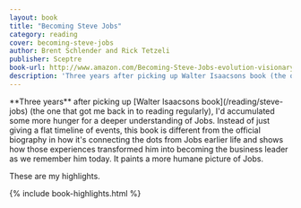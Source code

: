 ```yaml
---
layout: book
title: "Becoming Steve Jobs"
category: reading
cover: becoming-steve-jobs
author: Brent Schlender and Rick Tetzeli
publisher: Sceptre
book-url: http://www.amazon.com/Becoming-Steve-Jobs-evolution-visionary-ebook/dp/B00P6URK66/ref=tmm_kin_swatch_0?_encoding=UTF8&sr=&qid=
description: 'Three years after picking up Walter Isaacsons book (the one that got me back in to reading regularly), I’d accumulated some more hunger for a deeper understanding of Jobs. Instead of just giving a flat timeline of events, this book is different from the official biography in how it’s connecting the dots from Jobs earlier life and shows how those experiences transformed him into becoming the business leader as we remember him today. It paints a more humane picture of Jobs.'
---
```


<p class="intro" markdown="1">**Three years** after picking up [Walter Isaacsons book](/reading/steve-jobs) (the one that got me back in to reading regularly), I'd accumulated some more hunger for a deeper understanding of Jobs. Instead of just giving a flat timeline of events, this book is different from the official biography in how it's connecting the dots from Jobs earlier life and shows how those experiences transformed him into becoming the business leader as we remember him today. It paints a more humane picture of Jobs.</p>

These are my highlights.

{% include book-highlights.html %}
